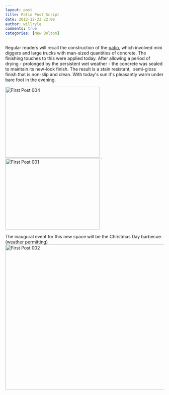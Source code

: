 ```yaml
---
layout: post
title: Patio Post Script
date: 2012-12-23 22:08
author: willryle
comments: true
categories: [New Bolton]
---
```

Regular readers will recall the construction of the <a title="Job Done" href="http://willryle.wordpress.com/2012/07/22/job-done/">patio</a>, which involved mini diggers and large trucks with man-sized quantities of concrete. The finishing touches to this were applied today. After allowing a period of drying - prolonged by the persistent wet weather - the concrete was sealed to maintain its new-look finish. The result is a stain resistant,  semi-gloss finish that is non-slip and clean. With today's sun it's pleasantly warm under bare foot in the evening.

<a href="http://willryle.files.wordpress.com/2012/12/first-post-004.jpg" target="_blank"><img class="alignnone size-medium wp-image-1409" alt="First Post 004" src="http://willryle.files.wordpress.com/2012/12/first-post-004.jpg?w=300" width="300" height="225" /></a> <a href="http://willryle.files.wordpress.com/2012/12/first-post-0011.jpg" target="_blank"> <img class="alignright size-medium wp-image-1410" alt="First Post 001" src="http://willryle.files.wordpress.com/2012/12/first-post-0011.jpg?w=300" width="300" height="225" /></a>
<p style="text-align:left;">The inaugural event for this new space will be the Christmas Day barbecue. (weather permitting)<a href="http://willryle.files.wordpress.com/2012/12/first-post-002.jpg" target="_blank"><img class="aligncenter  wp-image-1411" alt="First Post 002" src="http://willryle.files.wordpress.com/2012/12/first-post-002.jpg?w=1024" width="614" height="461" /></a></p>
